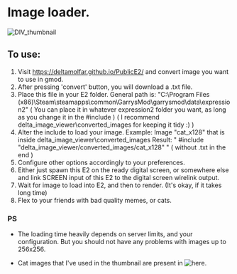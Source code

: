 # Image loader.
![DIV_thumbnail](https://github.com/deltamolfar/PublicE2/assets/72973198/5090c385-81db-4599-aa55-507fc5f2b79f)

## To use:
1) Visit https://deltamolfar.github.io/PublicE2/ and convert image you want to use in gmod.
2) After pressing 'convert' button, you will download a .txt file.
3) Place this file in your E2 folder.
    General path is:
    "C:\Program Files (x86)\Steam\steamapps\common\GarrysMod\garrysmod\data\expression2\"
    ( You can place it in whatever expression2 folder you want, as long as you change it in the #include )
    ( I recommend delta_image_viewer\converted_images for keeping it tidy :) )
4) Alter the include to load your image.
    Example: Image "cat_x128" that is inside delta_image_viewer\converted_images
    Result: " #include "delta_image_viewer/converted_images/cat_x128" " ( without .txt in the end )
5) Configure other options accordingly to your preferences.
6) Either just spawn this E2 on the ready digital screen, or somewhere else and link SCREEN input of this E2 to the digital screen wirelink output.
7) Wait for image to load into E2, and then to render. (It's okay, if it takes long time)
8) Flex to your friends with bad quality memes, or cats.

### PS
- The loading time heavily depends on server limits, and your configuration. But you should not have any problems with images up to 256x256.

- Cat images that I've used in the thumbnail are present in ![here](https://github.com/deltamolfar/PublicE2/tree/main/delta_image_viewer/converted_images).
